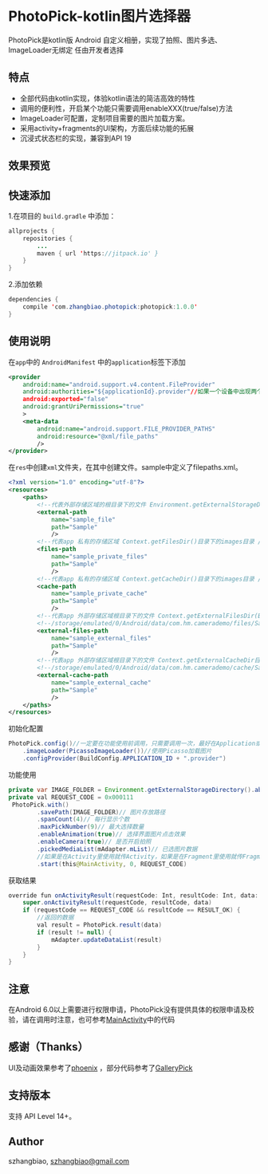 # PhotoPick-kotlin图片选择器
PhotoPick是kotlin版 Android 自定义相册，实现了拍照、图片多选、ImageLoader无绑定 任由开发者选择
## 特点
* 全部代码由kotlin实现，体验kotlin语法的简洁高效的特性
* 调用的便利性，开启某个功能只需要调用enableXXX(true/false)方法
* ImageLoader可配置，定制项目需要的图片加载方案。
* 采用activity+fragments的UI架构，方面后续功能的拓展
* 沉浸式状态栏的实现，兼容到API 19
## 效果预览
## 快速添加
1.在项目的 `build.gradle` 中添加：
```java
allprojects {
    repositories {
	    ...
	    maven { url 'https://jitpack.io' }
    }
}
```
2.添加依赖
```java
dependencies {
    compile 'com.zhangbiao.photopick:photopick:1.0.0'
}
```
## 使用说明
在`app`中的 `AndroidManifest` 中的`application`标签下添加
```xml
<provider
    android:name="android.support.v4.content.FileProvider"
    android:authorities="${applicationId}.provider"//如果一个设备中出现两个同样的authorities会出现无法安装的情况
    android:exported="false"
    android:grantUriPermissions="true"
    >
    <meta-data
        android:name="android.support.FILE_PROVIDER_PATHS"
        android:resource="@xml/file_paths"
        />
</provider>
```
在`res`中创建`xml`文件夹，在其中创建文件。sample中定义了filepaths.xml。
```xml
<?xml version="1.0" encoding="utf-8"?>
<resources>
    <paths>
        <!--代表外部存储区域的根目录下的文件 Environment.getExternalStorageDirectory()/Sample 目录-->
        <external-path
            name="sample_file"
            path="Sample"
            />
        <!--代表app 私有的存储区域 Context.getFilesDir()目录下的images目录 /data/user/0/com.hm.camerademo/files/Sample-->
        <files-path
            name="sample_private_files"
            path="Sample"
            />
        <!--代表app 私有的存储区域 Context.getCacheDir()目录下的images目录 /data/user/0/com.hm.camerademo/cache/Sample-->
        <cache-path
            name="sample_private_cache"
            path="Sample"
            />
        <!--代表app 外部存储区域根目录下的文件 Context.getExternalFilesDir(Environment.DIRECTORY_PICTURES)目录下的Pictures目录-->
        <!--/storage/emulated/0/Android/data/com.hm.camerademo/files/Sample-->
        <external-files-path
            name="sample_external_files"
            path="Sample"
            />
        <!--代表app 外部存储区域根目录下的文件 Context.getExternalCacheDir目录下的images目录-->
        <!--/storage/emulated/0/Android/data/com.hm.camerademo/cache/Sample-->
        <external-cache-path
            name="sample_external_cache"
            path="Sample"
            />
    </paths>
</resources>
```
初始化配置
```java
PhotoPick.config()//一定要在功能使用前调用，只需要调用一次，最好在Application或启动页中调用
    .imageLoader(PicassoImageLoader())//使用Picasso加载图片
    .configProvider(BuildConfig.APPLICATION_ID + ".provider")
```
功能使用
```java
private var IMAGE_FOLDER = Environment.getExternalStorageDirectory().absolutePath + File.separator + "Sample"//文件夹的名字最好跟file_paths中设置的path保持一致
private val REQUEST_CODE = 0x000111
 PhotoPick.with()
        .savePath(IMAGE_FOLDER)// 图片存放路径
        .spanCount(4)// 每行显示个数
        .maxPickNumber(9)// 最大选择数量
        .enableAnimation(true)// 选择界面图片点击效果
        .enableCamera(true)// 是否开启拍照
        .pickedMediaList(mAdapter.mList)// 已选图片数据
        //如果是在Activity里使用就传Activity，如果是在Fragment里使用就传Fragment
        .start(this@MainActivity, 0, REQUEST_CODE)
```
获取结果
```java
override fun onActivityResult(requestCode: Int, resultCode: Int, data: Intent?) {
    super.onActivityResult(requestCode, resultCode, data)
    if (requestCode == REQUEST_CODE && resultCode == RESULT_OK) {
        //返回的数据
        val result = PhotoPick.result(data)
        if (result != null) {
            mAdapter.updateDataList(result)
        }
    }
}
```
## 注意
在Android 6.0以上需要进行权限申请，PhotoPick没有提供具体的权限申请及校验，请在调用时注意，也可参考[MainActivity](https://github.com/szhangbiao/PhotoPick-kotlin/blob/master/app/src/main/java/com/photopick/sample/MainActivity.kt)中的代码
## 感谢（Thanks）
UI及动画效果参考了[phoenix](https://github.com/guoxiaoxing/phoenix) ，部分代码参考了[GalleryPick](https://github.com/YancyYe/GalleryPick)
## 支持版本
支持 API Level 14+。
## Author
szhangbiao, szhangbiao@gmail.com
